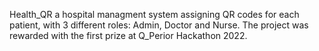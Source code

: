Health_QR a hospital managment system assigning QR codes for each patient, with 3 different roles: Admin, Doctor and Nurse. The project was rewarded with the first prize at Q_Perior Hackathon 2022.
